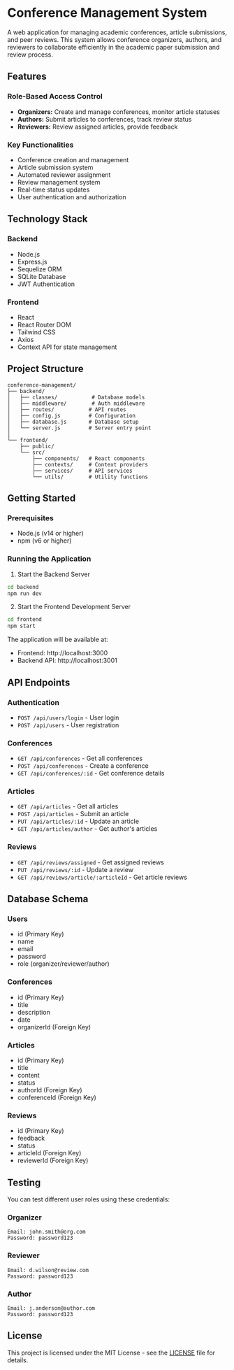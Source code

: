# Conference Management System

A web application for managing academic conferences, article submissions, and peer reviews. This system allows conference organizers, authors, and reviewers to collaborate efficiently in the academic paper submission and review process.

## Features

### Role-Based Access Control
- **Organizers:** Create and manage conferences, monitor article statuses
- **Authors:** Submit articles to conferences, track review status
- **Reviewers:** Review assigned articles, provide feedback

### Key Functionalities
- Conference creation and management
- Article submission system
- Automated reviewer assignment
- Review management system
- Real-time status updates
- User authentication and authorization

## Technology Stack

### Backend
- Node.js
- Express.js
- Sequelize ORM
- SQLite Database
- JWT Authentication

### Frontend
- React
- React Router DOM
- Tailwind CSS
- Axios
- Context API for state management

## Project Structure

```
conference-management/
├── backend/
│   ├── classes/           # Database models
│   ├── middleware/        # Auth middleware
│   ├── routes/           # API routes
│   ├── config.js         # Configuration
│   ├── database.js       # Database setup
│   └── server.js         # Server entry point
│
└── frontend/
    ├── public/
    └── src/
        ├── components/   # React components
        ├── contexts/     # Context providers
        ├── services/     # API services
        └── utils/        # Utility functions
```

## Getting Started

### Prerequisites
- Node.js (v14 or higher)
- npm (v6 or higher)

### Running the Application

1. Start the Backend Server
```bash
cd backend
npm run dev
```

2. Start the Frontend Development Server
```bash
cd frontend
npm start
```

The application will be available at:
- Frontend: http://localhost:3000
- Backend API: http://localhost:3001

## API Endpoints

### Authentication
- `POST /api/users/login` - User login
- `POST /api/users` - User registration

### Conferences
- `GET /api/conferences` - Get all conferences
- `POST /api/conferences` - Create a conference
- `GET /api/conferences/:id` - Get conference details

### Articles
- `GET /api/articles` - Get all articles
- `POST /api/articles` - Submit an article
- `PUT /api/articles/:id` - Update an article
- `GET /api/articles/author` - Get author's articles

### Reviews
- `GET /api/reviews/assigned` - Get assigned reviews
- `PUT /api/reviews/:id` - Update a review
- `GET /api/reviews/article/:articleId` - Get article reviews

## Database Schema

### Users
- id (Primary Key)
- name
- email
- password
- role (organizer/reviewer/author)

### Conferences
- id (Primary Key)
- title
- description
- date
- organizerId (Foreign Key)

### Articles
- id (Primary Key)
- title
- content
- status
- authorId (Foreign Key)
- conferenceId (Foreign Key)

### Reviews
- id (Primary Key)
- feedback
- status
- articleId (Foreign Key)
- reviewerId (Foreign Key)

## Testing

You can test different user roles using these credentials:

### Organizer
```
Email: john.smith@org.com
Password: password123
```

### Reviewer
```
Email: d.wilson@review.com
Password: password123
```

### Author
```
Email: j.anderson@author.com
Password: password123
```

## License

This project is licensed under the MIT License - see the [LICENSE](LICENSE) file for details.
